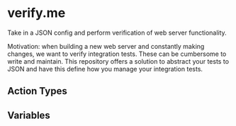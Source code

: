 # verify.me

Take in a JSON config and perform verification of web server functionality.

Motivation: when building a new web server and constantly making changes, we want to verify integration tests.
These can be cumbersome to write and maintain. This repository offers a solution to abstract your tests to JSON and have this define how you manage your integration tests.


## Action Types

## Variables